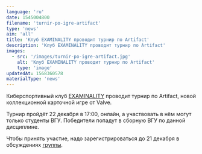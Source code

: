 ```yaml
---
language: 'ru'
date: 1545004800
filename: 'turnir-po-igre-artifact'
type: 'news'
aim: 'all'
title: 'Клуб EXAMINALITY проводит турнир по Artifact'
description: 'Клуб EXAMINALITY проводит турнир по Artifact'
images:
  - src: '/images/turnir-po-igre-artifact.jpg'
    alt: 'Клуб EXAMINALITY проводит турнир по Artifact'
    type: 'image'
updatedAt: 1568360578
materialType: 'news'
---
```

Киберспортивный клуб [EXAMINALITY](https://vk.com/examinality) проводит турнир по Artifact, новой коллекционной карточной игре от Valve.

Турнир пройдёт 22 декабря в 17:00, онлайн, а участвовать в нём могут только студенты ВГУ. Победители попадут в сборную ВГУ по данной дисциплине.

Чтобы принять участие, надо зарегистрироваться до 21 декабря в обсуждениях [группы](https://vk.cc/8ONIMy).
